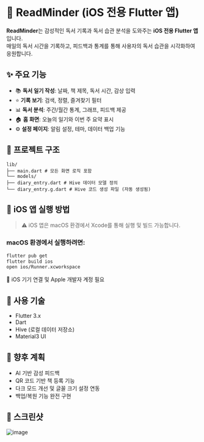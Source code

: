 
# 📖 ReadMinder (iOS 전용 Flutter 앱)

**ReadMinder**는 감성적인 독서 기록과 독서 습관 분석을 도와주는 **iOS 전용 Flutter 앱**입니다.  
매일의 독서 시간을 기록하고, 피드백과 통계를 통해 사용자의 독서 습관을 시각화하여 응원합니다.

## ✨ 주요 기능

- 📚 **독서 일기 작성**: 날짜, 책 제목, 독서 시간, 감상 입력
- ⭐ **기록 보기**: 검색, 정렬, 즐겨찾기 필터
- 📊 **독서 분석**: 주간/월간 통계, 그래프, 피드백 제공
- 🏠 **홈 화면**: 오늘의 일기와 이번 주 요약 표시
- ⚙️ **설정 페이지**: 알림 설정, 테마, 데이터 백업 기능

## 📂 프로젝트 구조

```
lib/
├── main.dart # 모든 화면 로직 포함
└── models/
├── diary_entry.dart # Hive 데이터 모델 정의
└── diary_entry.g.dart # Hive 코드 생성 파일 (자동 생성됨)
```

## 🍎 iOS 앱 실행 방법

> ⚠️ iOS 앱은 macOS 환경에서 Xcode를 통해 실행 및 빌드 가능합니다.

### macOS 환경에서 실행하려면:

```bash
flutter pub get
flutter build ios
open ios/Runner.xcworkspace
```

🔧 iOS 기기 연결 및 Apple 개발자 계정 필요

## 🔧 사용 기술

- Flutter 3.x
- Dart
- Hive (로컬 데이터 저장소)
- Material3 UI

## 📝 향후 계획

- AI 기반 감성 피드백
- QR 코드 기반 책 등록 기능
- 다크 모드 개선 및 글꼴 크기 설정 연동
- 백업/복원 기능 완전 구현

## 📸 스크린샷 
![image](https://github.com/user-attachments/assets/209ecb97-a32a-4f96-9037-de69c1e619e6)

